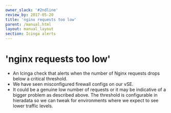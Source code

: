 ```yaml
---
owner_slack: '#2ndline'
review_by: 2017-05-20
title: 'nginx requests too low'
parent: /manual.html
layout: manual_layout
section: Icinga alerts
---
```


# 'nginx requests too low'

-   An Icinga check that alerts when the number of Nginx requests drops
    below a critical threshold.
-   We have seen misconfigured firewall configs on our vSE.
-   It could be a genuine low number of requests or it may be indicative
    of a bigger problem as described above. The threshold is
    configurable in hieradata so we can tweak for environments where we
    expect to see lower traffic levels.

